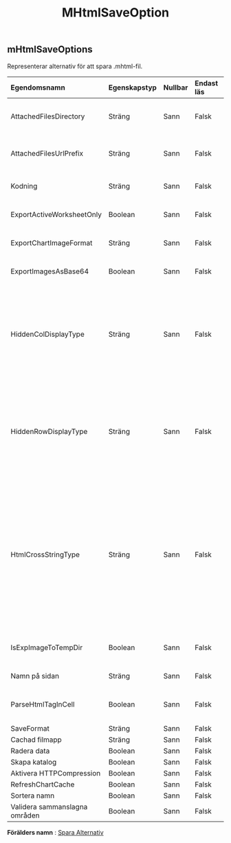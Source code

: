 ﻿---
title: MHtmlSaveOption
second_title: Aspose.Cells Cloud Documen
type: docs
url: /sv/specification/model/mhtmlsaveoptions/
description: "Aspose.Cells Molnmodellspecifikation: MHtmlSaveOptions. Hantera enkelt Excel och andra kalkylarksdokument med funktioner som att öppna, generera, redigera, dela, slå samman, jämföra och konvertera"
kwords: Excel, Office, Kalkylblad, Cloud REST API, MHtmlSaveOptions
weight: 50
---
## **mHtmlSaveOptions**

 Representerar alternativ för att spara .mhtml-fil.

| Egendomsnamn| Egenskapstyp| Nullbar| Endast läs| Standardvärde| Beskrivning|
|:- |:- |:- |:- |:- |:- |
| AttachedFilesDirectory| Sträng| Sann| Falsk|| Mappen som de bifogade filerna kommer att sparas i. Endast för att spara till html-ström.|
| AttachedFilesUrlPrefix| Sträng| Sann| Falsk||Ange URL-prefixet för bifogade filer som bild i html-filen. Endast för att spara till html-ström.|
| Kodning| Sträng| Sann| Falsk|| Om inte inställt, använd Encoding.UTF8 som standardkodningstyp.|
| ExportActiveWorksheetOnly| Boolean| Sann| Falsk|| Indikerar om hela arbetsboken exporteras till html-fil.|
| ExportChartImageFormat| Sträng| Sann| Falsk|| Hämta eller ställ in formatet för diagrambilden innan du exporterar|
| ExportImagesAsBase64| Boolean| Sann| Falsk|| Anger om bilder sparas i Base64-format till HTML, MHTML eller EPUB.|
| HiddenColDisplayType| Sträng| Sann| Falsk|| Hidden kolumn (bredden på denna kolumn är 0) i excel, innan du sparar den i html-format, om HtmlHiddenColDisplayType är "Remove", skulle den dolda kolumnen inte matas ut, om värdet är "Hidden", skulle kolumnen matas ut, men var dolt, standardvärdet är "Dold"|
| HiddenRowDisplayType| Sträng| Sann| Falsk||Hidden rad (höjden på den här raden är 0) i excel, innan du sparar den i html-format, om HtmlHiddenRowDisplayType är "Remove", skulle den dolda raden inte matas ut, om värdet är "Hidden", skulle raden matas ut, men var dolt, standardvärdet är "Dold"|
| HtmlCrossStringType| Sträng| Sann| Falsk|| Indikerar om en korscellsträng kommer att visas på samma sätt som MS Excel när en Excel-fil sparas i html-format. Som standard är värdet Default, så för korscellsträngar är det liten skillnad mellan html-filerna som skapats av Aspose.Cells och MS Excel. Men prestandan för att skapa stora html-filer, inställning av värdet till Cross skulle vara flera gånger snabbare än ställer in den till Default eller Fit2Cell.|
| IsExpImageToTempDir| Boolean| Sann| Falsk|| Indikerar om bildfiler exporteras till temporär katalog. Endast för att spara till html-ström.|
| Namn på sidan| Sträng| Sann| Falsk||Titeln på html-sidan. Endast för att spara till html-ström.|
| ParseHtmlTagInCell| Boolean| Sann| Falsk|| Analysera HTML-tagg i cell, som ,som cellvärde eller som HTML-tagg, standard är sant|
| SaveFormat| Sträng| Sann| Falsk|||
| Cachad filmapp| Sträng| Sann| Falsk|||
| Radera data| Boolean| Sann| Falsk|||
| Skapa katalog| Boolean| Sann| Falsk|||
| Aktivera HTTPCompression| Boolean| Sann| Falsk|||
| RefreshChartCache| Boolean| Sann| Falsk|||
| Sortera namn| Boolean| Sann| Falsk|||
| Validera sammanslagna områden| Boolean| Sann| Falsk|||

**Förälders namn** : [Spara Alternativ](/specification/model/saveoptions)

